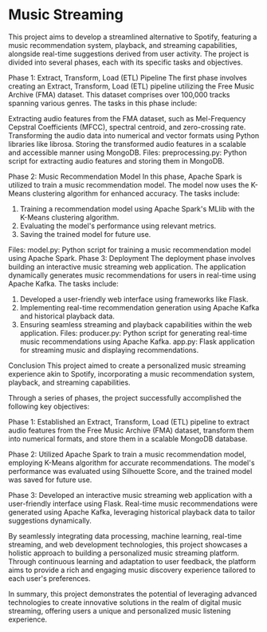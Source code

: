 # Music Streaming

This project aims to develop a streamlined alternative to Spotify, featuring a music recommendation system, playback, and streaming capabilities, alongside real-time suggestions derived from user activity. The project is divided into several phases, each with its specific tasks and objectives.

Phase 1: Extract, Transform, Load (ETL) Pipeline
The first phase involves creating an Extract, Transform, Load (ETL) pipeline utilizing the Free Music Archive (FMA) dataset. This dataset comprises over 100,000 tracks spanning various genres. The tasks in this phase include:

Extracting audio features from the FMA dataset, such as Mel-Frequency Cepstral Coefficients (MFCC), spectral centroid, and zero-crossing rate.
Transforming the audio data into numerical and vector formats using Python libraries like librosa.
Storing the transformed audio features in a scalable and accessible manner using MongoDB.
Files:
preprocessing.py: Python script for extracting audio features and storing them in MongoDB.

Phase 2: Music Recommendation Model
In this phase, Apache Spark is utilized to train a music recommendation model. The model now uses the K-Means clustering algorithm for enhanced accuracy. The tasks include:

1) Training a recommendation model using Apache Spark's MLlib with the K-Means clustering algorithm.
2) Evaluating the model's performance using relevant metrics.
3) Saving the trained model for future use.

Files:
model.py: Python script for training a music recommendation model using Apache Spark.
Phase 3: Deployment
The deployment phase involves building an interactive music streaming web application. The application dynamically generates music recommendations for users in real-time using Apache Kafka. The tasks include:

1) Developed a user-friendly web interface using frameworks like Flask.
2) Implementing real-time recommendation generation using Apache Kafka and historical playback data.
3) Ensuring seamless streaming and playback capabilities within the web application.
Files:
producer.py: Python script for generating real-time music recommendations using Apache Kafka.
app.py: Flask application for streaming music and displaying recommendations.


Conclusion
This project aimed to create a personalized music streaming experience akin to Spotify, incorporating a music recommendation system, playback, and streaming capabilities.

Through a series of phases, the project successfully accomplished the following key objectives:

Phase 1: Established an Extract, Transform, Load (ETL) pipeline to extract audio features from the Free Music Archive (FMA) dataset, transform them into numerical formats, and store them in a scalable MongoDB database.

Phase 2: Utilized Apache Spark to train a music recommendation model, employing K-Means algorithm for accurate recommendations. The model's performance was evaluated using Silhouette Score, and the trained model was saved for future use.

Phase 3: Developed an interactive music streaming web application with a user-friendly interface using Flask. Real-time music recommendations were generated using Apache Kafka, leveraging historical playback data to tailor suggestions dynamically.

By seamlessly integrating data processing, machine learning, real-time streaming, and web development technologies, this project showcases a holistic approach to building a personalized music streaming platform. Through continuous learning and adaptation to user feedback, the platform aims to provide a rich and engaging music discovery experience tailored to each user's preferences.

In summary, this project demonstrates the potential of leveraging advanced technologies to create innovative solutions in the realm of digital music streaming, offering users a unique and personalized music listening experience.
